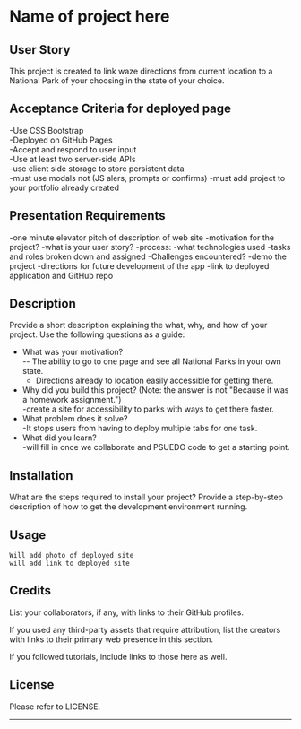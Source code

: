 # Name of project here 

## User Story   

This project is created to link waze directions from current location to a National Park of your choosing in the state of your choice.  

## Acceptance Criteria for deployed page

-Use CSS Bootstrap  
-Deployed on GitHub Pages    
-Accept and respond to user input  
-Use at least two server-side APIs  
-use client side storage to store persistent data  
-must use modals not (JS alers, prompts or confirms)
-must add project to your portfolio already created  


## Presentation Requirements  
-one minute elevator pitch of description of web site
-motivation for the project?
-what is your user story?
-process:
    -what technologies used
    -tasks and roles broken down and assigned
    -Challenges encountered?
-demo the project
-directions for future development of the app
-link to deployed application and GitHub repo


## Description

Provide a short description explaining the what, why, and how of your project. Use the following questions as a guide:  

- What was your motivation?  
    -- The ability to go to one page and see all National Parks in your own state.  
    - Directions already to location easily accessible for getting there.  
- Why did you build this project? (Note: the answer is not "Because it was a homework assignment.")  
    -create a site for accessibility to parks with ways to get there faster.  
- What problem does it solve?  
    -It stops users from having to deploy multiple tabs for one task.   
- What did you learn?  
    -will fill in once we collaborate and PSUEDO code to get a starting point.  

## Installation  

What are the steps required to install your project? Provide a step-by-step description of how to get the development environment running.  

## Usage  
   
    Will add photo of deployed site  
    will add link to deployed site  

## Credits  

List your collaborators, if any, with links to their GitHub profiles.  

If you used any third-party assets that require attribution, list the creators with links to their primary web presence in this section.  

If you followed tutorials, include links to those here as well.  

## License  

Please refer to LICENSE.  

---

